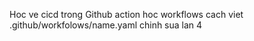 Hoc ve cicd trong Github action
hoc workflows
cach viet
.github/workfolows/name.yaml
chinh sua lan 4
